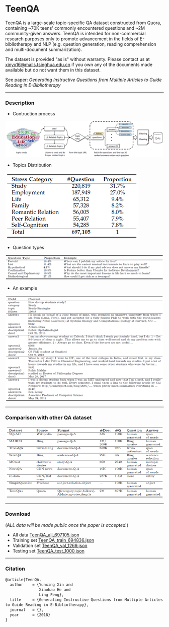 # TeenQA
TeenQA is a large-scale topic-specific QA dataset constructed from Quora, containing ~70K teens' commonly encountered questions and ~2M community-given answers. TeenQA is intended for non-commercial research purposes only to promote advancement in the fields of E-bibliotherapy and NLP (e.g. question generation, reading comprehension and multi-document summarization).

The dataset is provided "as is" without warranty. Please contact us at xinyx16@mails.tsinghua.edu.cn if you own any of the documents made available but do not want them in this dataset.

See paper: *Generating Instructive Questions from Multiple Articles to Guide Reading in E-Bibliotherapy*

------
### Description

- Contruction process

![](crawl.PNG)
 
- Topics Distribution

![](topic.PNG)

- Question types

![](type.PNG)

- An example

![](example.PNG)

------

### Comparison with other QA dataset

![](compare.PNG)

-------

### Download
(*ALL data will be made public once the paper is accepted.*)

- All data [TeenQA\_all\_697105.json](./waiting.html)
- Training set [TeenQA\_train\_694836.json](./waiting.html)
- Validation set [TeenQA\_val\_1269.json](./waiting.html)
- Testing set [TeenQA\_test\_1000.json](./waiting.html)

-------

### Citation

	@article{TeenQA,
	  author    = {Yunxing Xin and
	               Xiaohao He and
	               Ling Feng},
	  title     = {Generating Instructive Questions from Multiple Articles to Guide Reading in E-Bibliotherapy},
	  journal   = {},
	  year      = {2018}
	}



